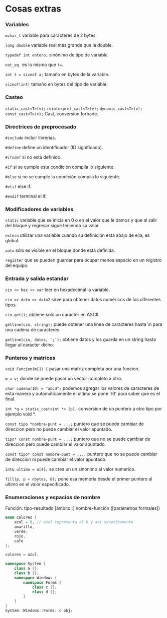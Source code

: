 # Cosas extras

### Variables

`wchar_t` variable para caracteres de 2 bytes. 

`long double` variable real más grande que la double. 

`typedef int entero;` sinónimo de tipo de variable.

`not_eq ` es lo mismo que `!=`.

`int t = sizeof a;` tamaño en bytes de la variable.

`sizeof(int)` tamaño en bytes del tipo de variable.

### Casteo

`static_cast<T>(v);` `reinterpret_cast<T>(v);` `dynamic_cast<T>(v);` `const_cast<T>(v);` Cast, conversion forbade.

### Directrices de preprocesado

`#include` incluir librerías.

`#define` define un identificador (ID significado).

`#ifndef` si no está definido.

`#if` si se cumple esta condición compila lo siguiente.

`#else` si no se cumple la condición compila lo siguiente.

`#elif` else if.

`#endif` terminal el if.

### Modificadores de variables

`static` variable que se inicia en 0 o en el valor que le damos y que al salir del bloque y regresar sigue teniendo su valor.

`extern` utilizar una variable cuando su definición esta abajo de ella, es global.

`auto` sólo es visible en el bloque donde está definida.

`register` que se pueden guardar para ocupar menos espacio en un registro del equipo.

### Entrada y salida estandar

`cin >> hex >> var` leer en hexadecimal la variable.

`cin >> dato >> dato2` sirve para obtener datos numéricos de los diferentes tipos.

`cin.get();` obtiene solo un carácter en ASCII.

`getline(cin, string);` puede obtener una línea de caracteres hasta \n para una cadena de caracteres.

`getline(cin, datos, ';');` obtiene datos y los guarda en un string hasta llegar al carácter dicho.

### Punteros y matrices

`void Funcion(m[]) {` pasar una matriz completa por una funcion.

`m = v;` donde se puede pasar un vector completo a otro.

`char cadena[10] = "abcd";` podemos agregar los valores de caracteres de esta manera y automáticamente el ultimo se pone '\0' para saber que es el final.

`int *q = static_cast<int *> (p);` conversion de un puntero a otro tipo por ejemplo void *. 

`const tipo *nombre-punt = ...;` puntero que se puede cambiar de direccion pero no puede cambiar el valor apuntado.

`tipo* const nombre-punt = ...;` puntero que no se puede cambiar de direccion pero puede cambiar el valor apuntado.

`const tipo* const nombre-punt = ...;` puntero  que no se puede cambiar de direccion ni puede cambiar el valor apuntado.

`int& ultimo = a[4];` se crea un un sinonimo al valor numerico.

`fill(p, p + nbytes, 0);` pone esa memoria desde el primer puntero al ultimo en el valor especificado.

### Enumeraciones y espacios de nombre

Función: tipo-resultado [ámbito::] nombre-función ([parámetros formales])  

~~~c++
enum colores {
	azul = 0, // azul representa el 0 y asi sucesibamente 
    amarillo,
    verde,
    rojo,
    cafe
};

colores = azul; 
~~~

~~~c++
namespace System {
	class a {};
	class b {};
	namespace Windows { 
		namespace Forms {
			class c {};
			class d {};
		}
	}
}  
System::Windows::Forms::c obj; 
~~~

